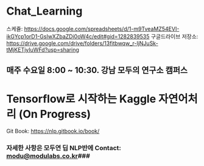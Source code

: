 # Chat_Learning
스케쥴: https://docs.google.com/spreadsheets/d/1-m9TveaMZ54EVI-ikGYcp1orD1-GsIwXZbaZDi0oW4c/edit#gid=1282839535
구글드라이브 저장소: https://drive.google.com/drive/folders/13fitbwqw_r-IjNJuSk-tMjKETjyIuWFd?usp=sharing
## 매주 수요일 8:00 ~ 10:30. 강남 모두의 연구소 캠퍼스

# Tensorflow로 시작하는 Kaggle 자연어처리 (On Progress)
Git Book: https://nlp.gitbook.io/book/

### 자세한 사항은 모두연 딥 NLP반에 Contact: modu@modulabs.co.kr###
